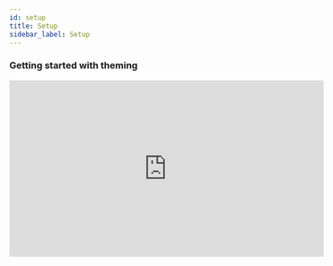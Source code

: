 ```yaml
---
id: setup
title: Setup
sidebar_label: Setup
---
```


### Getting started with theming
<iframe width="560" height="315" src="https://www.youtube.com/embed/K07bMRuzXfc?rel=0" frameborder="0" allow="accelerometer; autoplay; encrypted-media; gyroscope; picture-in-picture" allowFullScreen></iframe>
